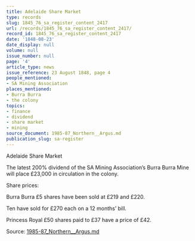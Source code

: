 ```yaml
---
title: Adelaide Share Market
type: records
slug: 1845_76_sa_register_content_2417
url: /records/1845_76_sa_register_content_2417/
record_id: 1845_76_sa_register_content_2417
date: '1848-08-23'
date_display: null
volume: null
issue_number: null
page: '4'
article_type: news
issue_reference: 23 August 1848, page 4
people_mentioned:
- SA Mining Association
places_mentioned:
- Burra Burra
- the colony
topics:
- finance
- dividend
- share market
- mining
source_document: 1985-87_Northern__Argus.md
publication_slug: sa-register
---
```


Adelaide Share Market

The latest 200% dividend of the SA Mining Association’s Burra Burra Mine will place £23,000 in circulation in the colony.

Share prices:

Burra Burra		£5 shares have been sold at £219 and £220.

Ten have sold for £270 each on a 12 months’ bill.

Princess Royal		£50 shares paid to £37 have a price of £42.

Source: [1985-87_Northern__Argus.md](/downloads/markdown/1985-87_Northern__Argus.md)
